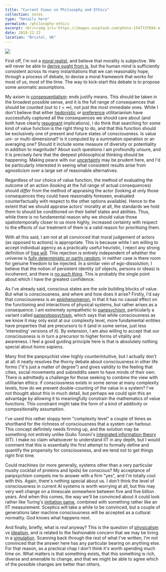 ```yaml
---
title: "Current Views on Philosophy and Ethics"
collection: notes
type: "Details here"
permalink: /philosophy-ethics
excerpt: <br/><img src='https://images.unsplash.com/photo-1547737694-af7c0238463b?ixlib=rb-1.2.1&ixid=eyJhcHBfaWQiOjEyMDd9&auto=format&fit=crop&w=2102&q=80'>
date: 2019-12-22
location: "Bristol, UK"
---
```


![](https://images.unsplash.com/photo-1547737694-af7c0238463b?ixlib=rb-1.2.1&ixid=eyJhcHBfaWQiOjEyMDd9&auto=format&fit=crop&w=2102&q=80)

First off, I'm not a [moral realist](https://plato.stanford.edu/entries/moral-realism/), and believe that morality is subjective. We will never be able to [derive ought from is](https://en.wikipedia.org/wiki/Is%E2%80%93ought_problem), but the human mind is sufficiently consistent across its many instantiations that we can reasonably hope, through a process of debate, to devise a moral framework that works for most of us, most of the time. The way to kick-start this debate is to propose some axiomatic assumptions. 

My axiom is [consequentialism](https://www.britannica.com/topic/consequentialism): ends justify means. This should be taken in the broadest possible sense, and it is the full range of consequences that should be counted (out to $t=\infty$), not just the most immediate ones. While I don't believe that either [hedonistic](https://www.utilitarianism.com/hedutil.htm) or [preference](https://www.utilitarianism.com/prefutil.htm) utilitarianism have successfully captured all the consequences we should care about (and both have clearly [repugnant](https://plato.stanford.edu/entries/repugnant-conclusion/) implications), I do think that searching for some kind of value function is the right thing to do, and that this function should be exclusively one of present and future states of consciousness. Is value uni- or multi-dimensional? Is it computed by a summation operation or an averaging one? Should it include some measure of diversity or potentiality in addition to magnitude? About such questions I am profoundly unsure, and it is precisely *here* that the deepest philosophical thinking should be happening. Making peace with our [uncertainty](https://concepts.effectivealtruism.org/concepts/moral-uncertainty/) may be prudent here, and I'd be particularly interested in seeing what consistent results arise from agnosticism over a large set of reasonable alternatives.

Regardless of our choice of value function, the method of evaluating the outcome of an action (looking at the full range of actual consequences) should *differ* from the method of appraising the actor (looking at only those consequences they could have reasonably foreseen, evaluated counterfactually with respect to the other options available). Hence to the extent that we should appraise actors' morality at all, the standards we hold them to should be conditioned on their belief states and abilities. Thus, while there is no fundamental reason why we should value those spatiotemporally closer to us more highly, increased certainty with respect to the effects of our treatment of them is a valid reason for prioritising them.

With all this said, I am not at all convinced that moral judgement of actors (as opposed to actions) is appropriate. This is because while I am willing to accept individual agency as a practically useful heuristic, I reject any strong definition of [free will](https://en.wikipedia.org/wiki/Free_will). This rejection is entirely independent of whether the universe is [fully deterministic or partly random](http://www.hawking.org.uk/does-god-play-dice.html); in neither case is there room for genuine freedom to be injected. In a similar vein of ego-dissolution, I believe that the notion of persistent identity (of objects, persons or ideas) is incoherent, and there is [no such thing](https://samharris.org/the-illusion-of-the-self2/). This is probably the single point about which I have the greatest confidence.

As I've already said, conscious states are the sole building blocks of value. But what is consciousness, and where and how does it arise? Firstly, I'd say that consciousness is an [epiphenomenon](https://en.wikipedia.org/wiki/Epiphenomenalism), in that it has no causal effect on the functioning and interactions of physical systems, but rather arises as a consequence. I am extremely sympathetic to [panpsychism](https://plato.stanford.edu/entries/panpsychism/), particularly a variant called [panprotopsychism](http://philosophy.ceu.edu/sites/philosophy.ceu.edu/files/attachment/event/794/panpsychismandpanprotopsychism.pdf), which says that while consciousness as we know it may only exist at our complexity level, more fundamental entities have properties that are precursors to it (and in some sense, just less 'interesting' versions of it). By extension, I am also willing to accept that our consciousness is in turn a precursor to higher forms of vitality and awareness. I feel a good guiding principle here is that is absolutely nothing special about *homo sapiens*.

Many find the panpsychist view highly counterintuitive, but I actually don't at all: it neatly resolves the thorny debate about consciousness in other life forms ("it's just a matter of degree") and gives validity to the feeling that cities, social movements and subreddits seem to have minds of their own. There is admittedly a challenge for those seeking to combine the view with utilitarian ethics: if consciousness exists in some sense at many complexity levels, how do we prevent double-counting of the value in a system? I've not thought about this in much detail, but perhaps we could spin this an advantage by allowing it to meaningfully constrain the mathematics of value functions. This constraint might take the form of a kind of additivity or compositionality assumption.

I've used this rather sloppy term "complexity level" a couple of times as shorthand for the richness of consciousness that a system can harbour. This concept definitely needs firming up, and the solution may be something not entirely unlike Giulio Tononi's [integrated information theory](http://integratedinformationtheory.org/) (IIT). I make no claim whatsoever to understand IIT in any depth, but I would comment that this is essentially the first attempt to formally define and quantify the propensity for consciousness, and we tend not to get things right first time.

Could machines (or more generally, systems other than a very particular mushy cocktail of proteins and lipids) be conscious? My acceptance of panpsychism compels me to answer with a firm "yes", and I'm totally cool with this. Again, there's nothing special about us. I don't think the level of consciousness in current AI systems is worth worrying at all, but this may very well change on a timescale somewhere between five and five billion years. And when this comes, the way we'll be convinced about it could look rather like Turing's [imitation game](https://www.csee.umbc.edu/courses/471/papers/turing.pdf), combined with something rather like an IIT measurement. Sceptics will take a while to be convinced, but a couple of generations later machine consciousness will be accepted as a cultural normality. God knows what happens next.

And finally, briefly, what is *real* anyway? This is the question of [physicalism](https://plato.stanford.edu/entries/physicalism/) vs [idealism](https://plato.stanford.edu/entries/idealism/), and is related to the fashionable concern that we may be living in a [simulation](https://www.simulation-argument.com/simulation.pdf). Scanning back through the rest of what I've written, I'm not convinced that the answer here has any particular bearing on anything else. For that reason, as a practical chap I don't think it's worth spending much time on. What matters is that something exists, that this something is rich, diverse and amenable to change, and that we might be able to agree which of the possible changes are better than others.